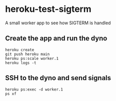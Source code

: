 # heroku-test-sigterm
A small worker app to see how SIGTERM is handled

## Create the app and run the dyno
```
heroku create
git push heroku main
heroku ps:scale worker.1
heroku logs -t
```

## SSH to the dyno and send signals
```
heroku ps:exec -d worker.1
ps xf
```


